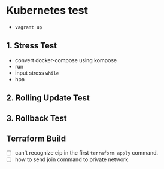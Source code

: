 # Kubernetes test
- `vagrant up`

## 1. Stress Test
- convert docker-compose using kompose
- run
- input stress `while `
- hpa

## 2. Rolling Update Test

## 3. Rollback Test

## Terraform Build
- [ ] can't recognize eip in the first `terraform apply` command.
- [ ] how to send join command to private network
